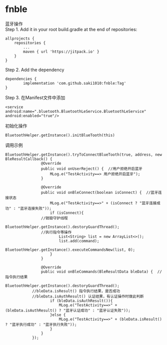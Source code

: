 # fnble
蓝牙操作  
Step 1. Add it in your root build.gradle at the end of repositories:

	allprojects {
		repositories {
			...
			maven { url 'https://jitpack.io' }
		}
	}
Step 2. Add the dependency

	dependencies {
	        implementation 'com.github.saki1010:fnble:Tag'
	}
Step 3. 在Manifest文件中添加

	<service android:name=".bluetooth.BluetoothLeService.BluetoothLeService" android:enabled="true"/>
初始化操作

	BluetoothHelper.getInstance().initBlueTooth(this)
调用示例
	
	BluetoothHelper.getInstance().tryToConnectBlueTooth(true, address, new BleResultCallback() {
                    @Override
                    public void onUserReject() {  //用户拒绝开启蓝牙
                        MLog.e("TestActivity==> 用户拒绝开启蓝牙");
                    }

                    @Override
                    public void onBleConnect(boolean isConnect) {  //蓝牙连接状态
                        MLog.e("TestActivity==>" + (isConnect ? "蓝牙连接成功" : "蓝牙连接失败"));
                        if (isConnect){
			    	//销毁守护线程
                            BluetoothHelper.getInstance().destoryGuardThread();
			    	//执行指令等操作
                            List<String> list = new ArrayList<>();
                            list.add(command);
                            BluetoothHelper.getInstance().executeCommandsNew(list, 0);
                        }
                    }

                    @Override
                    public void onBleCommands(BleResultData bleData) {	//指令执行结果
                        BluetoothHelper.getInstance().destoryGuardThread();
			    //bleData.isResult() 指令执行结果，是否成功
			    //bleData.isAuthResult() 认证结果，有认证操作时做此判断
                        if (bleData.isAuthResult()){	
                            MLog.e("TestActivity==>" + (bleData.isAuthResult() ? "蓝牙认证成功" : "蓝牙认证失败"));
                        }else {
                            MLog.e("TestActivity==>" + (bleData.isResult() ? "蓝牙执行成功" : "蓝牙执行失败"));
                        }
                    }
                });
